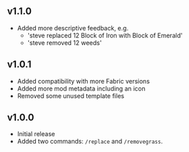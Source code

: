 ## v1.1.0

- Added more descriptive feedback, e.g.
    - 'steve replaced 12 Block of Iron with Block of Emerald'
    - 'steve removed 12 weeds'

## v1.0.1

- Added compatibility with more Fabric versions
- Added more mod metadata including an icon
- Removed some unused template files

## v1.0.0

- Initial release
- Added two commands: `/replace` and `/removegrass`.
